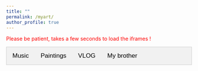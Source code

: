 ```yaml
---
title: ""
permalink: /myart/
author_profile: true
---
```

<style>
/* Style the tab */
.tab {
  overflow: hidden;
  border: 1px solid #ccc;
  background-color: #f1f1f1;
}

/* Style the buttons inside the tab */
.tab button {
  background-color: inherit;
  float: left;
  border: none;
  outline: none;
  cursor: pointer;
  padding: 14px 16px;
  transition: 0.3s;
  font-size: 17px;
}

/* Change background color of buttons on hover */
.tab button:hover {
  background-color: #ddd;
}

/* Create an active/current tablink class */
.tab button.active {
  background-color: #ccc;
}

/* Style the tab content */
.tabcontent {
  display: none;
  padding: 6px 12px;
  border: 1px solid #ccc;
  border-top: none;
}

.red {
	color: red;
}
</style>

<span class="red">Please be patient, takes a few seconds to load the iframes !</span> 

<div class="tab">
  <button class="tablinks" onclick="openCity(event, 'Music')">Music</button>
  <button class="tablinks" onclick="openCity(event, 'Paintings')">Paintings</button>
  <button class="tablinks" onclick="openCity(event, 'VLOG')">VLOG</button>
  <button class="tablinks" onclick="openCity(event, 'MyBrother')">My brother</button>
</div>

<!-- Tab content -->
<div id="Music" class="tabcontent">
<iframe width="560" height="315" src="https://www.youtube.com/embed/3YIDgdMypgk" title="YouTube video player" frameborder="0" allow="accelerometer; autoplay; clipboard-write; encrypted-media; gyroscope; picture-in-picture" allowfullscreen></iframe>
<div class="space"></div>

<iframe width="560" height="315" src="https://www.youtube.com/embed/oSb1upwDZ0k" title="YouTube video player" frameborder="0" allow="accelerometer; autoplay; clipboard-write; encrypted-media; gyroscope; picture-in-picture" allowfullscreen></iframe>
<div class="space"></div>

<iframe width="560" height="315" src="https://www.youtube.com/embed/Lq7ApSWUQo0" title="YouTube video player" frameborder="0" allow="accelerometer; autoplay; clipboard-write; encrypted-media; gyroscope; picture-in-picture" allowfullscreen></iframe>

<div class="space"></div>
<iframe width="560" height="315" src="https://www.youtube.com/embed/Ywtxt9mZO7o" title="YouTube video player" frameborder="0" allow="accelerometer; autoplay; clipboard-write; encrypted-media; gyroscope; picture-in-picture" allowfullscreen></iframe>
<div class="space"></div>

<iframe width="560" height="315" src="https://www.youtube.com/embed/Wojb-GoQ3sY" title="YouTube video player" frameborder="0" allow="accelerometer; autoplay; clipboard-write; encrypted-media; gyroscope; picture-in-picture" allowfullscreen></iframe>
<div class="space"></div>
</div>

<div id="Paintings" class="tabcontent">

<div class="paintings_wrapper">
	<ul>
		<span><a target="_blank" href="/paintings/acrylic-1-2.jpg"><li class="paintings" style="background-image: url('/paintings/acrylic-1-2_small.jpg');"></li></a><span class="p_desc">Flowers / 21st Jan, 2021</span></span>
		<span><a target="_blank" href="/paintings/acrylic-3-2.jpg"><li class="paintings" style="background-image: url('/paintings/acrylic-3-2_small.jpg');"></li></a><span class="p_desc">Flowers / 21st Jan, 2021</span></span>
		<span><a target="_blank" href="/paintings/abstract_2.JPG"><li class="paintings" style="background-image: url('/paintings/abstract_2_small.JPG');"></li></a><span class="p_desc">Mystique / 12th Jan, 2021</span></span>
		<span><a target="_blank" href="/paintings/abstract_1.JPG"><li class="paintings" style="background-image: url('/paintings/abstract_1_small.JPG');"></li></a><span class="p_desc">Mystique / 12th Jan 2021</span></span>
		<span><a target="_blank" href="/paintings/dancer_1.jpeg"><li class="paintings" style="background-image: url('/paintings/dancer_1_small.jpeg');"></li></a><span class="p_desc">Red Swan / 12th Jan 2021</span></span>
	</ul>
</div>

</div>

<div id="VLOG" class="tabcontent">
<iframe width="560" height="315" src="https://www.youtube.com/embed/rL-vTbU-3LA" title="YouTube video player" frameborder="0" allow="accelerometer; autoplay; clipboard-write; encrypted-media; gyroscope; picture-in-picture" allowfullscreen></iframe>
<div class="space"></div>

<!-- <iframe width="560" height="315" src="https://www.youtube.com/embed/mXOKP0770v0" title="YouTube video player" frameborder="0" allow="accelerometer; autoplay; clipboard-write; encrypted-media; gyroscope; picture-in-picture" allowfullscreen></iframe>
<div class="space"></div> -->

<iframe width="560" height="315" src="https://www.youtube.com/embed/jfONf3SEbOE?start=13" title="YouTube video player" frameborder="0" allow="accelerometer; autoplay; clipboard-write; encrypted-media; gyroscope; picture-in-picture" allowfullscreen></iframe>
<div class="space"></div>

<!-- <iframe width="560" height="315" src="https://www.youtube.com/embed/x43VPsXG7WA" title="YouTube video player" frameborder="0" allow="accelerometer; autoplay; clipboard-write; encrypted-media; gyroscope; picture-in-picture" allowfullscreen></iframe>
<div class="space"></div> -->
</div>

<div id="MyBrother" class="tabcontent">

<iframe width="560" height="315" src="https://www.youtube.com/embed/V50Vk6jXD10" title="YouTube video player" frameborder="0" allow="accelerometer; autoplay; clipboard-write; encrypted-media; gyroscope; picture-in-picture" allowfullscreen></iframe>
<div class="space"></div>

<iframe width="560" height="315" src="https://www.youtube.com/embed/BAvf6RHjjJE" title="YouTube video player" frameborder="0" allow="accelerometer; autoplay; clipboard-write; encrypted-media; gyroscope; picture-in-picture" allowfullscreen></iframe>
<div class="space"></div>

<iframe width="560" height="315" src="https://www.youtube.com/embed/Ywc2_rgXRCA" title="YouTube video player" frameborder="0" allow="accelerometer; autoplay; clipboard-write; encrypted-media; gyroscope; picture-in-picture" allowfullscreen></iframe>
<div class="space"></div>

</div>

<!-- <div class="mini-navigation">
<a href="#music">Music</a><br> 
<a href="#paintings">Paintings</a><br>
<a href="#vlog">Vlog</a><br>
<a href="#mybrother">My Brother</a>
</div>

<h1 id="music" class="myart-h1"> Music </h1> -->

<!-- Music covers and travel vlogging -- <a target="_blank" href="https://www.youtube.com/channel/UCU1TMnEt0J1UJZfMW1Gixgg?view_as=subscriber" target="_blank">YouTube</a>.  -->

<!-- <br><br>
<h1 id="paintings" class="myart-h1"> Paintings </h1>

<br><br>
<h1 id="vlog" class="myart-h1"> Vlog </h1>

<br><br>
<h1 id="mybrother" class="myart-h1"> My Brother </h1> -->